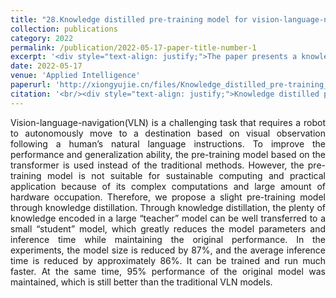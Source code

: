 ```yaml
---
title: "28.Knowledge distilled pre-training model for vision-language-navigation"
collection: publications
category: 2022
permalink: /publication/2022-05-17-paper-title-number-1
excerpt: '<div style="text-align: justify;">The paper presents a knowledge - distilled pre - training model for VLN. It shrinks model size and inference time, keeps 95% of the original performance, and outperforms baselines.</div>'
date: 2022-05-17
venue: 'Applied Intelligence'
paperurl: 'http://xiongyujie.cn/files/Knowledge_distilled_pre-training_model_for_vision-language-navigation.pdf'
citation: '<br/><div style="text-align: justify;">Knowledge distilled pre-training model for vision-language-navigation, B. Huang*, S. Zhang, J.-T. Huang, Y.-J. Yu, Z.-C. Shi and Y.-J. Xiong, Applied Intelligence, 2022, 53 (1): 5607–5619</div>'
---
```


<div style="text-align: justify;">Vision-language-navigation(VLN) is a challenging task that requires a robot to autonomously move to a destination based on visual observation following a human’s natural language instructions. To improve the performance and generalization ability, the pre-training model based on the transformer is used instead of the traditional methods. However, the pre-training model is not suitable for sustainable computing and practical application because of its complex computations and large amount of hardware occupation. Therefore, we propose a slight pre-training model through knowledge distillation. Through knowledge distillation, the plenty of knowledge encoded in a large “teacher” model can be well transferred to a small “student” model, which greatly reduces the model parameters and inference time while maintaining the original performance. In the experiments, the model size is reduced by 87%, and the average inference time is reduced by approximately 86%. It can be trained and run much faster. At the same time, 95% performance of the original model was maintained, which is still better than the traditional VLN models.</div>

<br/>
